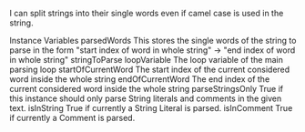 I can split strings into their single words even if camel case is used in the string.

Instance Variables
	parsedWords    <Dictionary> 	    This stores the single words of the string to parse in the form 
									    "start index of word in whole string" -> "end index of word in whole string"
	stringToParse   <String>
	loopVariable     <Integer>             The loop variable of the main parsing loop
	startOfCurrentWord <Integer>      The start index of the current considered word inside the whole string
	endOfCurrentWord  <Integer>      The end index of the current considered word inside the whole string
	parseStringsOnly	<Boolean>	True if this instance should only parse String literals and comments in the given text.
	isInString	<Boolean> True if currently a String Literal is parsed.
	isInComment <Boolean> True if currently a Comment is parsed.